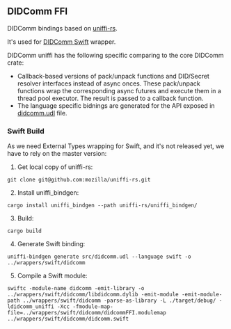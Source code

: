 ## DIDComm FFI
DIDComm bindings based on [uniffi-rs](https://github.com/mozilla/uniffi-rs).

It's used for [DIDComm Swift](../wrappers/swift) wrapper.

DIDComm uniffi has the following specific comparing to the core DIDComm crate:
- Callback-based versions of pack/unpack functions and DID/Secret resolver interfaces instead of async onces.
These pack/unpack functions wrap the corresponding async futures and execute them in a thread pool executor. 
The result is passed to a callback function.
- The language specific bidnings are generated for the API exposed in [didcomm.udl](src/didcomm.udl) file.

### Swift Build
As we need External Types wrapping for Swift, and it's not released yet, we have to rely on the master version:

1. Get local copy of uniffi-rs:
```
git clone git@github.com:mozilla/uniffi-rs.git
```

2. Install uniffi_bindgen:
```
cargo install uniffi_bindgen --path uniffi-rs/uniffi_bindgen/
```

3. Build:
```
cargo build
```

4. Generate Swift binding:
```
uniffi-bindgen generate src/didcomm.udl --language swift -o ../wrappers/swift/didcomm
```

5. Compile a Swift module:
```
swiftc -module-name didcomm -emit-library -o ../wrappers/swift/didcomm/libdidcomm.dylib -emit-module -emit-module-path ../wrappers/swift/didcomm -parse-as-library -L ./target/debug/ -ldidcomm_uniffi -Xcc -fmodule-map-file=../wrappers/swift/didcomm/didcommFFI.modulemap ../wrappers/swift/didcomm/didcomm.swift
```